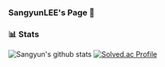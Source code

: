 ### SangyunLEE's Page 👋

### 📊 Stats

![Sangyun's github stats](https://github-readme-stats.vercel.app/api?username=syndersonLEE&show_icons=true) [![Solved.ac Profile](http://mazassumnida.wtf/api/v2/generate_badge?boj=hub0720)](https://solved.ac/sy0180/)


<!--
**syndersonLEE/syndersonLEE** is a ✨ _special_ ✨ repository because its `README.md` (this file) appears on your GitHub profile.

Here are some ideas to get you started:

- 🔭 I’m currently working on ...
- 🌱 I’m currently learning ...
- 👯 I’m looking to collaborate on ...
- 🤔 I’m looking for help with ...
- 💬 Ask me about ...
- 📫 How to reach me: ...
- 😄 Pronouns: ...
- ⚡ Fun fact: ...
-->
